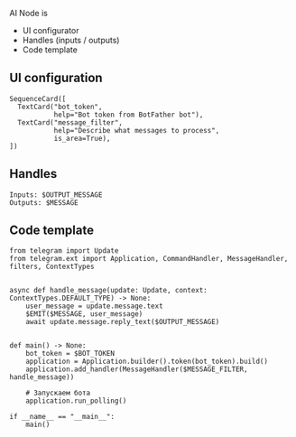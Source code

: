 
AI Node is 
- UI configurator
- Handles (inputs / outputs)
- Code template

## UI configuration
```
SequenceCard([
  TextCard("bot_token",
           help="Bot token from BotFather bot"),
  TextCard("message_filter",
           help="Describe what messages to process",
           is_area=True),
])
```

## Handles
```
Inputs: $OUTPUT_MESSAGE
Outputs: $MESSAGE
```

## Code template

```
from telegram import Update
from telegram.ext import Application, CommandHandler, MessageHandler, filters, ContextTypes


async def handle_message(update: Update, context: ContextTypes.DEFAULT_TYPE) -> None:
    user_message = update.message.text
    $EMIT($MESSAGE, user_message)
    await update.message.reply_text($OUTPUT_MESSAGE)


def main() -> None:
    bot_token = $BOT_TOKEN
    application = Application.builder().token(bot_token).build()
    application.add_handler(MessageHandler($MESSAGE_FILTER, handle_message))

    # Запускаем бота
    application.run_polling()

if __name__ == "__main__":
    main()
```
